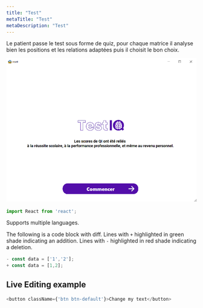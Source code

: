 ```yaml
---
title: "Test"
metaTitle: "Test"
metaDescription: "Test"
---
```


Le patient passe le test sous forme de quiz, pour chaque matrice il analyse bien les positions et les relations adaptées puis il choisit le bon choix. 


![test image](https://github.com/z-sohaib/iq-documentation/blob/main/src/images/intro.png?raw=true)


```javascript
import React from 'react';
```

Supports multiple languages.

The following is a code block with diff. Lines with `+` highlighted in green shade indicating an addition. Lines with `-` highlighted in red shade indicating a deletion.

```javascript
- const data = ['1','2'];
+ const data = [1,2];
```

## Live Editing example

```javascript react-live=true
<button className={'btn btn-default'}>Change my text</button>
```